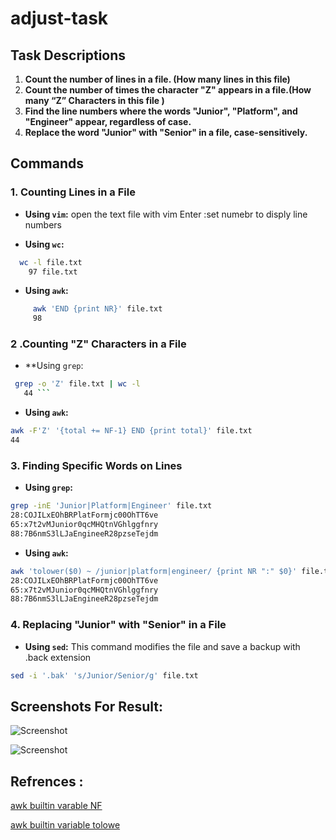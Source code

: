 # adjust-task

## Task Descriptions

1. **Count the number of lines in a file. (How many lines in this file)**
2. **Count the number of times the character "Z" appears in a file.(How many “Z” Characters in this file )**
3. **Find the line numbers where the words "Junior", "Platform", and "Engineer" appear, regardless of case.**
4. **Replace the word "Junior" with "Senior" in a file, case-sensitively.** 

## Commands

### 1. Counting Lines in a File 
 - **Using `vim`:**  open the text file with vim Enter :set numebr to disply line numbers 

 - **Using `wc`:**  
 ```bash 
   wc -l file.txt 
     97 file.txt
```     
 - **Using `awk`:** 
 ```bash 
      awk 'END {print NR}' file.txt 
      98
 ```      
 ### 2 .Counting "Z" Characters in a File 
 - **Using `grep`: 
 ```bash 
  grep -o 'Z' file.txt | wc -l 
    44 ``` 
 ```
 - **Using `awk`:**
 ```bash 
 awk -F'Z' '{total += NF-1} END {print total}' file.txt
 44
```
### 3. Finding Specific Words on Lines
 - **Using `grep`:**  
 ```bash 
 grep -inE 'Junior|Platform|Engineer' file.txt
28:COJILxEOhBRPlatFormjc00OhTT6ve
65:x7t2vMJunior0qcMHQtnVGhlggfnry
88:7B6nmS3lLJaEngineeR28pzseTejdm
 ```
 - **Using `awk`:** 
 ```bash 
 awk 'tolower($0) ~ /junior|platform|engineer/ {print NR ":" $0}' file.txt 
 28:COJILxEOhBRPlatFormjc00OhTT6ve
65:x7t2vMJunior0qcMHQtnVGhlggfnry
88:7B6nmS3lLJaEngineeR28pzseTejdm
``` 
### 4. Replacing "Junior" with "Senior" in a File 
- **Using `sed`:** 
This command modifies the file and save a backup with .back extension 
```bash 
sed -i '.bak' 's/Junior/Senior/g' file.txt 
```
## Screenshots For Result: 
![Screenshot](./adjust-task/Screenshot1.png)


![Screenshot](./adjust-task/Screenshot2.png)

## Refrences : 
[awk builtin varable NF ](https://stackoverflow.com/questions/39895734/awk-built-in-variable-nf "awk NF") 


[awk builtin variable tolowe](https://www.oreilly.com/library/view/effective-awk-programming/0596000707/ch04.html " awk tolower")
